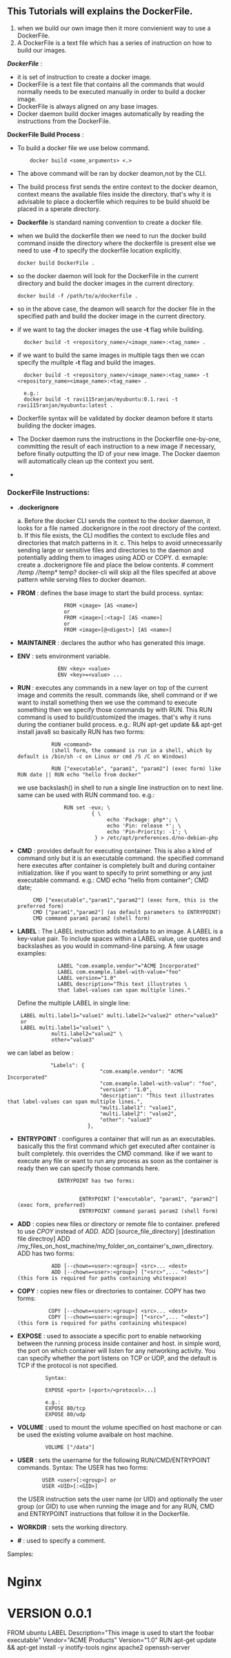 ## This Tutorials will explains the DockerFile.

1. when we build our own image then it more convienient way to use a DockerFile.
2. A DockerFile is a text file which has a series of instruction on how to build our images.

**_DockerFile_** : 
  - it is set of instruction to create a docker image.
  - DockerFile is a text file that contains all the commands that would normally needs to be executed manually in order to build
    a docker image.
  - DockerFile is always aligned on any base images.
  - Docker daemon build docker images automatically by reading the instructions from the DockerFile.
  
**DockerFile Build Process** :
  - To build a docker file we use below command.
        
            docker build <some_arguments> <.>
  - The above command will be ran by docker deamon,not by the CLI.
  - The build process first sends the entire context to the docker deamon, context means the available files inside the directory. that's why it is advisable to place a dockerfile which requires to be build shuold be placed in a sperate directory.
  - **Dockerfile** is standard naming convention to create a docker file.
  - when we build the dockerfile then we need to run the docker build command inside the directory where the dockerfile is present else we need to use **-f** to specify the dockerfile location explicitly.
    
        docker build DockerFile .
  - so the docker daemon will look for the DockerFile in the current directory and build the docker images in the current directory.
    
        docker build -f /path/to/a/dockerfile .
  - so in the above case, the deamon will search for the docker file in the specified path and build the docker image in the current directory.
  - if we want to tag the docker images the use **-t** flag while building.
  
          docker build -t <repository_name>/<image_name>:<tag_name> .
  - if we want to build the same images in multiple tags then we ccan specify the muiltple **-t** flag and build the images.
      
          docker build -t <repository_name>/<image_name>:<tag_name> -t <repository_name><image_name>:<tag_name> .
         
          e.g.: 
          docker build -t ravi115ranjan/myubuntu:0.1.ravi -t ravi115ranjan/myubuntu:latest .
  - Dockerfile syntax will be validated by docker deamon before it starts building the docker images.
  - The Docker daemon runs the instructions in the Dockerfile one-by-one, committing the result of each instruction to a new image if necessary, before finally outputting the ID of your new image. The Docker daemon will automatically clean up the context you sent.
  -  
### DockerFile Instructions: 
  
   - **.dockerignore**
            
        a. Before the docker CLI sends the context to the docker daemon, it looks for a file named .dockerignore in the root directory of the context.
        b. If this file exists, the CLI modifies the context to exclude files and directories that match patterns in it.
        c.  This helps to avoid unnecessarily sending large or sensitive files and directories to the daemon and potentially adding them to images using ADD or COPY.
        d. exmaple: create a .dockerignore file and place the below contents.
                # comment
                */temp*
                */*/temp*
                temp?
       docker-cli will skip all the files specifed at above pattern while serving files to docker deamon.              
   
   - **FROM** : defines the base image to start the build process.
                syntax: 
                      
                        FROM <image> [AS <name>]
                        or
                        FROM <image>[:<tag>] [AS <name>]
                        or
                        FROM <image>[@<digest>] [AS <name>]
                                                  
   
   - **MAINTAINER** : declares the author who has generated this image.
   
   - **ENV** : sets environment variable.
              
                      ENV <key> <value>
                      ENV <key>=<value> ...
   
   - **RUN** : executes any commands in a new layer on top of the current image and commits the result.
               commands like, shell command or if we want to install something then we use the command to execute something then
               we specify those commands by with RUN.
               This RUN command is used to build/customized the images. that's why it runs during the contianer build process.
               e.g.: RUN apt-get update && apt-get install java8
               so basically RUN has two forms: 
                                    
                    RUN <command> 
                    (shell form, the command is run in a shell, which by default is /bin/sh -c on Linux or cmd /S /C on Windows)
                    
                    RUN ["executable", "param1", "param2"] (exec form) like RUN date || RUN echo "hello from docker"
         
       we use backslash(\) in shell to run a single line instruction on to next line. same can be used with RUN command too.
                e.g.: 
                  
                        RUN set -eux; \
                                 { \
                                      echo 'Package: php*'; \
                                      echo 'Pin: release *'; \
                                      echo 'Pin-Priority: -1'; \
                                  } > /etc/apt/preferences.d/no-debian-php

   - **CMD** : provides default for executing container.
               This is also a kind of command only but it is an executable command.
               the specified command here executes after container is completely built and during container initialization.
               like if you want to specify to print something or any just executable command.
               e.g.: CMD echo "hello from container";
                     CMD date;                                
    
              CMD ["executable","param1","param2"] (exec form, this is the preferred form)
              CMD ["param1","param2"] (as default parameters to ENTRYPOINT)
              CMD command param1 param2 (shell form)

   - **LABEL** :
                The LABEL instruction adds metadata to an image. A LABEL is a key-value pair. To include spaces within a LABEL value, use quotes and backslashes as you would in command-line parsing. 
                A few usage examples:
  
                      LABEL "com.example.vendor"="ACME Incorporated"
                      LABEL com.example.label-with-value="foo"
                      LABEL version="1.0"
                      LABEL description="This text illustrates \
                      that label-values can span multiple lines."
  
        Define the multiple LABEL in single line: 
        
          LABEL multi.label1="value1" multi.label2="value2" other="value3"
          or
          LABEL multi.label1="value1" \
                    multi.label2="value2" \
                    other="value3"
   we can label as below :
   
                  "Labels": {
                                  "com.example.vendor": "ACME Incorporated"
                                  "com.example.label-with-value": "foo",
                                  "version": "1.0",
                                  "description": "This text illustrates that label-values can span multiple lines.",
                                  "multi.label1": "value1",
                                  "multi.label2": "value2",
                                  "other": "value3"
                              },

   - **ENTRYPOINT** : configures a container that will run as an executables.
                      basically this the first command which get executed after container is built completely.
                      this overrides the CMD command.
                      like if we want to execute any file or want to run any process as soon as the container is ready then
                      we can specify those commands here.
                      
                      ENTRYPOINT has two forms: 
                      
                      
                             ENTRYPOINT ["executable", "param1", "param2"] (exec form, preferred)
                             ENTRYPOINT command param1 param2 (shell form)

   
   - **ADD** : copies new files or directory or remote file to container.
               prefered to use _CPOY_ instead of _ADD_.
               ADD [source_file_directory] [destination file directroy]
               ADD /my_files_on_host_machine/my_folder_on_container's_own_directory.
               ADD has two forms: 
               
                  
                    ADD [--chown=<user>:<group>] <src>... <dest>
                    ADD [--chown=<user>:<group>] ["<src>",... "<dest>"] (this form is required for paths containing whitespace)

   - **COPY** : copies new files or directories to container.
                COPY has two forms: 
                  
                  
                   COPY [--chown=<user>:<group>] <src>... <dest>
                   COPY [--chown=<user>:<group>] ["<src>",... "<dest>"] (this form is required for paths containing whitespace)

   - **EXPOSE** : used to associate a specific port to enable networking between the running process inside container and host.
                  in simple word, the port on which container will listen for any networking activity.
                  You can specify whether the port listens on TCP or UDP, and the default is TCP if the protocol is not specified.


                  
                  Syntax: 
                  
                  EXPOSE <port> [<port>/<protocol>...]
                 
                  e.g.: 
                  EXPOSE 80/tcp
                  EXPOSE 80/udp
   
   - **VOLUME** : used to mount the volume specified on host machone or can be used the existing volume avaibale on host machine.
   
                  VOLUME ["/data"]
        
   - **USER** : sets the username for the following RUN/CMD/ENTRYPOINT commands.
                Syntax: 
                The USER has two forms: 
                
                 USER <user>[:<group>] or
                 USER <UID>[:<GID>]
       the USER instruction sets the user name (or UID) and optionally the user group (or GID) to use when running the image and for any RUN, CMD and ENTRYPOINT instructions that follow it in the Dockerfile.
       
   - **WORKDIR** : sets the working directory.
   
   - **_#_** : used to specify a comment.
   
 
 Samples: 
 
 # Nginx
#
# VERSION               0.0.1

FROM      ubuntu
LABEL Description="This image is used to start the foobar executable" Vendor="ACME Products" Version="1.0"
RUN apt-get update && apt-get install -y inotify-tools nginx apache2 openssh-server

   
   
